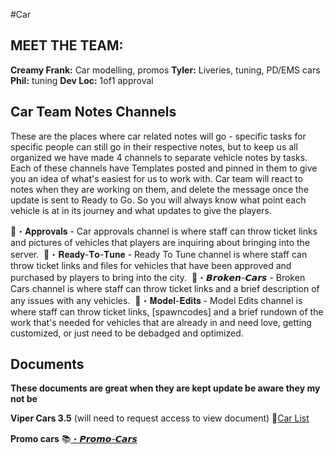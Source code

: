 #Car 



## **MEET THE  TEAM:**

**Creamy Frank:** Car modelling, promos 
**Tyler:** Liveries, tuning, PD/EMS cars
**Phil:** tuning 
**Dev Loc:** 1of1 approval 






## Car Team Notes Channels

These are the places where car related notes will go - specific tasks for specific people can still go in their respective notes, but to keep us all organized we have made 4 channels to separate vehicle notes by tasks. Each of these channels have Templates posted and pinned in them to give you an idea of what's easiest for us to work with. Car team will react to notes when they are working on them, and delete the message once the update is sent to Ready to Go. So you will always know what point each vehicle is at in its journey and what updates to give the players.


⁠🚗・𝐀𝐩𝐩𝐫𝐨𝐯𝐚𝐥𝐬 - Car approvals channel is where staff can throw ticket links and pictures of vehicles that players are inquiring about bringing into the server. ⁠
🚗・𝐑𝐞𝐚𝐝𝐲-𝐓𝐨-𝐓𝐮𝐧𝐞 - Ready To Tune channel is where staff can throw ticket links and files for vehicles that have been approved and purchased by players to bring into the city. ⁠
🚗・𝘽𝙧𝙤𝙠𝙚𝙣-𝘾𝙖𝙧𝙨 - Broken Cars channel is where staff can throw ticket links and a brief description of any issues with any vehicles. ⁠
🚗・𝐌𝐨𝐝𝐞𝐥-𝐄𝐝𝐢𝐭𝐬 - Model Edits channel is where staff can throw ticket links, [spawncodes] and a brief rundown of the work that's needed for vehicles that are already in and need love, getting customized, or just need to be debadged and optimized.

## Documents
**These documents are great when they are kept update be aware they my not be** 

**Viper Cars 3.5** (will need to request access to view document)
📄[Car List](https://docs.google.com/spreadsheets/d/1aGEXNdthEbhkp2c9moKgeXXi7ap4piU4jjAl2vHqiFs/edit?usp=sharing)
  
**Promo cars**
📚[・𝙋𝙧𝙤𝙢𝙤-𝘾𝙖𝙧𝙨](app://obsidian.md/index.html#)